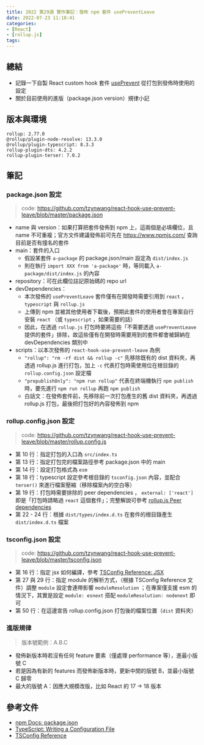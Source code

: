 ```yaml
---
title: 2022 第29週 實作筆記：發佈 npm 套件 usePreventLeave 
date: 2022-07-23 11:18:41
categories:
- [React]
- [rollup.js]
tags:
---
```


## 總結

- 記錄一下自製 React custom hook 套件 [usePrevent](https://www.npmjs.com/package/react-hook-use-prevent-leave) 從打包到發佈時使用的設定
- 關於目前使用的進版（package.json version）規律小記


## 版本與環境
```
rollup: 2.77.0
@rollup/plugin-node-resolve: 13.3.0
@rollup/plugin-typescript: 8.3.3
rollup-plugin-dts: 4.2.2
rollup-plugin-terser: 7.0.2
```

## 筆記
### package.json 設定

> code: https://github.com/tzynwang/react-hook-use-prevent-leave/blob/master/package.json

- name 與 version：如果打算把套件發佈到 npm 上，這兩個是必填欄位，且 name 不可重複；官方文件建議發佈前可先在 https://www.npmjs.com/ 查詢目前是否有撞名的套件
- main：套件的入口
  - 假設某套件 `a-package` 的 package.json/main 設定為 `dist/index.js`
  - 則在執行 `import XXX from 'a-package'` 時，等同載入 `a-package/dist/index.js` 的內容
- repository：可在此欄位註記原始碼的 repo url
- devDependencies：
  - 本次發佈的 `usePreventLeave` 套件僅有在開發時需要引用到 `react` ， `typescript` 與 `rollup.js`
  - 上傳到 npm 並被其他使用者下載後，預期此套件的使用者會在專案自行安裝 `react` （或 `typescript` ，如果需要的話）
  - 因此，在透過 `rollup.js` 打包時要將這些「不需要透過 `usePreventLeave` 提供的套件」排除，故這些僅有在開發時需要用到的套件都會被歸納在 devDependencies 類別中
- scripts：以本次發佈的 `react-hook-use-prevent-leave` 為例
  - `"rollup": "rm -rf dist && rollup -c"` 先移除既有的 dist 資料夾，再透過 rollup.js 進行打包，加上 `-c` 代表打包時需使用位在根目錄的 `rollup.config.json` 設定檔
  - `"prepublishOnly": "npm run rollup"` 代表在終端機執行 `npm publish` 時，要先進行 `npm run rollup` 再跑 `npm publish`
  - 白話文：在發佈套件前，先移除前一次打包產生的舊 dist 資料夾，再透過 rollup.js 打包，最後把打包好的內容發佈到 npm


### rollup.config.json 設定

> code: https://github.com/tzynwang/react-hook-use-prevent-leave/blob/master/rollup.config.js

- 第 10 行：指定打包的入口為 `src/index.ts`
- 第 13 行：指定打包完的檔案路徑參考 package.json 中的 main
- 第 14 行：設定打包格式為 `esm`
- 第 18 行：typescript 設定參考根目錄的 `tsconfig.json` 內容，並配合 `terser()` 來進行檔案壓縮（移除檔案內的空白等）
- 第 19 行：打包時需要排除的 peer dependencies ， `external: ['react']` 即是「打包時請略過 `react` 這個套件」；完整解說可參考 [rollup.js Peer dependencies](https://rollupjs.org/guide/en/#peer-dependencies)
- 第 22 - 24 行：根據 `dist/types/index.d.ts` 在套件的根目錄產生 `dist/index.d.ts` 檔案


### tsconfig.json 設定

> code: https://github.com/tzynwang/react-hook-use-prevent-leave/blob/master/tsconfig.json

- 第 16 行：指定 jsx 如何編譯，參考 [TSConfig Reference: JSX](https://www.typescriptlang.org/tsconfig#jsx)
- 第 27 與 29 行：指定 module 的解析方式，（根據 TSConfig Reference 文件）調整 `module` 設定會連帶影響 `moduleResolution` ；在專案僅支援 esm 的情況下，其實是設定 `module: esnext` 搭配 `moduleResolution: nodenext` 即可
- 第 50 行：在這邊宣告 rollup.config.json 打包後的檔案位置（`dist` 資料夾）

### 進版規律

> 版本號範例：A.B.C

- 發佈新版本時若沒有任何 feature 要素（僅處理 performance 等），進最小版號 C
- 若是因為有新的 features 而發佈新版本時，更新中間的版號 B，並最小版號 C 歸零
- 最大的版號 A：因應大規模改版，比如 React 的 17 → 18 版本


## 參考文件
- [npm Docs: package.json](https://docs.npmjs.com/cli/v8/configuring-npm/package-json)
- [TypeScript: Writing a Configuration File](https://www.typescriptlang.org/docs/handbook/migrating-from-javascript.html#writing-a-configuration-file)
- [TSConfig Reference](https://www.typescriptlang.org/tsconfig)